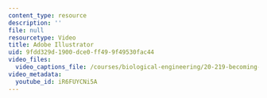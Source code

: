 ```yaml
---
content_type: resource
description: ''
file: null
resourcetype: Video
title: Adobe Illustrator
uid: 9fdd329d-1900-dce0-ff49-9f49530fac44
video_files:
  video_captions_file: /courses/biological-engineering/20-219-becoming-the-next-bill-nye-writing-and-hosting-the-educational-show-january-iap-2015/days-8-9-10-project-time/adobe-illustrator/iR6FUYCNi5A.vtt
video_metadata:
  youtube_id: iR6FUYCNi5A
---
```

